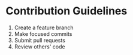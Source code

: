 # Contribution Guidelines

1. Create a feature branch
2. Make focused commits
3. Submit pull requests
4. Review others' code
